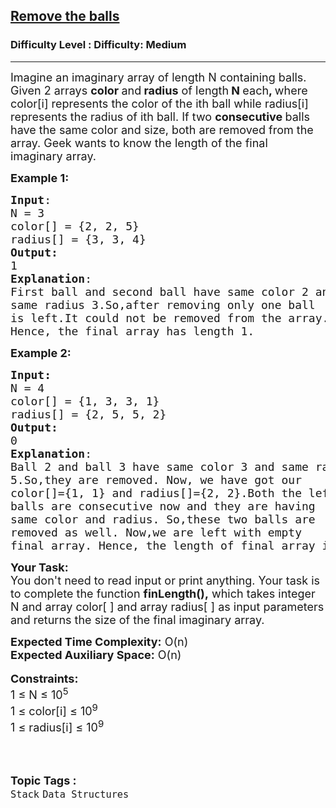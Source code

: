 <h2><a href="https://www.geeksforgeeks.org/problems/remove-the-balls--170647/1?page=1&category=Stack&difficulty=Medium,Hard&status=unsolved&sortBy=submissions">Remove the balls</a></h2><h3>Difficulty Level : Difficulty: Medium</h3><hr><div class="problems_problem_content__Xm_eO"><p><span style="font-size:18px">Imagine an imaginary array of length N containing balls. Given 2&nbsp;arrays&nbsp;<strong>color </strong>and<strong> radius</strong>&nbsp;of length<strong> N </strong>each<strong>, </strong>where color[i] represents the color of the ith ball while radius[i] represents the radius of ith ball. If two <strong>consecutive </strong>balls have the same color and size, both are&nbsp;removed from the array. Geek wants to know&nbsp;the length of the final imaginary&nbsp;array.</span></p>

<p><span style="font-size:18px"><strong>Example 1:</strong></span></p>

<pre><span style="font-size:18px"><strong>Input</strong>:
N = 3
color[] = {2, 2, 5}
radius[] = {3, 3, 4}
<strong>Output:</strong>&nbsp;
1
<strong>Explanation</strong>: 
First ball and second ball have same color 2 and 
same radius 3.So,after removing only one ball 
is left.It could not be removed from the array. 
Hence, the final array has length 1.</span>
</pre>

<p><span style="font-size:18px"><strong>Example 2:</strong></span></p>

<pre><span style="font-size:18px"><strong>Input:</strong>
N = 4
color[] = {1, 3, 3, 1}
radius[] = {2, 5, 5, 2}
<strong>Output:
</strong>0
<strong>Explanation</strong>:
Ball 2 and ball 3 have same color 3 and same radius
5.So,they are removed. Now, we have got our
color[]={1, 1} and radius[]={2, 2}.Both the left
balls are consecutive now and they are having
same color and radius. So,these two balls are
removed as well. Now,we are left with empty
final array. Hence, the length of final array is 0.</span></pre>

<p><span style="font-size:18px"><strong>Your Task:&nbsp; </strong><br>
You don't need to read input or print anything. Your task is to complete the function <strong>finLength(),</strong> which takes integer N and array color[ ] and array radius[ ] as input parameters and returns the size of the final imaginary array.</span></p>

<p><span style="font-size:18px"><strong>Expected Time Complexity:</strong> O(n)<br>
<strong>Expected Auxiliary Space:</strong> O(n)</span><br>
<br>
<span style="font-size:18px"><strong>Constraints:</strong><br>
1 ≤&nbsp;N&nbsp;≤ 10<sup>5</sup><br>
1 ≤ color[i]&nbsp;≤ 10<sup>9</sup><br>
1 ≤ radius[i]&nbsp;≤ 10<sup>9</sup></span><span style="font-size:18px"><sup>&nbsp; &nbsp;&nbsp;&nbsp;&nbsp;&nbsp; &nbsp; &nbsp; &nbsp; &nbsp; &nbsp; &nbsp; &nbsp; &nbsp; &nbsp; &nbsp; &nbsp; &nbsp; &nbsp; &nbsp; &nbsp; &nbsp; &nbsp; &nbsp; &nbsp; &nbsp; &nbsp; &nbsp; &nbsp; &nbsp; &nbsp; &nbsp; &nbsp; &nbsp; &nbsp; &nbsp; &nbsp; &nbsp; &nbsp; &nbsp; &nbsp; &nbsp; &nbsp; &nbsp; &nbsp; &nbsp; &nbsp; &nbsp; &nbsp; &nbsp; &nbsp; &nbsp; &nbsp; &nbsp; &nbsp; &nbsp; &nbsp; &nbsp; &nbsp; &nbsp; &nbsp; &nbsp; &nbsp; &nbsp; &nbsp; &nbsp; &nbsp; &nbsp; &nbsp; &nbsp; &nbsp; &nbsp;</sup></span></p>
</div><br><p><span style=font-size:18px><strong>Topic Tags : </strong><br><code>Stack</code>&nbsp;<code>Data Structures</code>&nbsp;